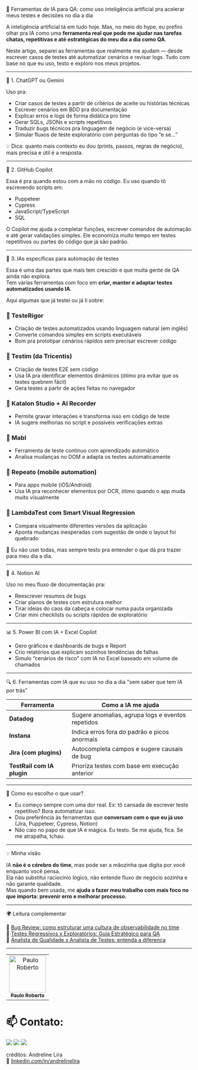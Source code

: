 📘 Ferramentas de IA para QA: como uso inteligência artificial pra acelerar meus testes e decisões no dia a dia

A inteligência artificial tá em tudo hoje. Mas, no meio do hype, eu prefiro olhar pra IA como uma **ferramenta real que pode me ajudar nas tarefas chatas, repetitivas e até estratégicas do meu dia a dia como QA**.

Neste artigo, separei as ferramentas que realmente me ajudam — desde escrever casos de testes até automatizar cenários e revisar logs. Tudo com base no que eu uso, testo e exploro nos meus projetos.

---

🤖 1. ChatGPT ou Gemini

Uso pra:
- Criar casos de testes a partir de critérios de aceite ou histórias técnicas
- Escrever cenários em BDD pra documentação
- Explicar erros e logs de forma didática pro time
- Gerar SQLs, JSONs e scripts repetitivos
- Traduzir bugs técnicos pra linguagem de negócio (e vice-versa)
- Simular fluxos de teste exploratório com perguntas do tipo “e se…”

💡 Dica: quanto mais contexto eu dou (prints, passos, regras de negócio), mais precisa e útil é a resposta.

---

🧠 2. GitHub Copilot

Essa é pra quando estou com a mão no código. Eu uso quando tô escrevendo scripts em:

- Puppeteer
- Cypress
- JavaScript/TypeScript
- SQL

O Copilot me ajuda a completar funções, escrever comandos de automação e até gerar validações simples. Ele economiza muito tempo em testes repetitivos ou partes do código que já são padrão.

---

🧪 3. IAs específicas para automação de testes

Essa é uma das partes que mais tem crescido  e que muita gente de QA ainda não explora.  
Tem várias ferramentas com foco em **criar, manter e adaptar testes automatizados usando IA**.

Aqui algumas que já testei ou já li sobre:

### 🤖 TesteRigor
- Criação de testes automatizados usando linguagem natural (em inglês)
- Converte comandos simples em scripts executáveis
- Bom pra prototipar cenários rápidos sem precisar escrever código

### 🤖 Testim (da Tricentis)
- Criação de testes E2E sem código
- Usa IA pra identificar elementos dinâmicos (ótimo pra evitar que os testes quebrem fácil)
- Gera testes a partir de ações feitas no navegador

### 🤖 Katalon Studio + AI Recorder
- Permite gravar interações e transforma isso em código de teste
- IA sugere melhorias no script e possíveis verificações extras

### 🤖 Mabl
- Ferramenta de teste contínuo com aprendizado automático
- Analisa mudanças no DOM e adapta os testes automaticamente

### 🤖 Repeato (mobile automation)
- Para apps mobile (iOS/Android)
- Usa IA pra reconhecer elementos por OCR, ótimo quando o app muda muito visualmente

### 🤖 LambdaTest com Smart Visual Regression
- Compara visualmente diferentes versões da aplicação
- Aponta mudanças inesperadas com sugestão de onde o layout foi quebrado

💬 Eu não usei todas, mas sempre testo pra entender o que dá pra trazer para meu dia a dia.

---

📄 4. Notion AI

Uso no meu fluxo de documentação pra:
- Reescrever resumos de bugs
- Criar planos de testes com estrutura melhor
- Tirar ideias do caos da cabeça e colocar numa pauta organizada
- Criar mini checklists ou scripts rápidos de exploratório

---

📊 5. Power BI com IA + Excel Copilot

- Gero gráficos e dashboards de bugs e Report
- Crio relatórios que explicam sozinhos tendências de falhas
- Simulo “cenários de risco” com IA no Excel baseado em volume de chamados

---

🔍 6. Ferramentas com IA que eu uso no dia a dia "sem saber que tem IA por trás"

| Ferramenta        | Como a IA me ajuda                                 |
|-------------------|----------------------------------------------------|
| **Datadog**       | Sugere anomalias, agrupa logs e eventos repetidos  |
| **Instana**       | Indica erros fora do padrão e picos anormais       |
| **Jira (com plugins)** | Autocompleta campos e sugere causais de bug        |
| **TestRail com IA plugin** | Prioriza testes com base em execução anterior   |

---

🧭 Como eu escolho o que usar?

- Eu começo sempre com uma dor real. Ex: tô cansada de escrever teste repetitivo? Bora automatizar isso.
- Dou preferência às ferramentas que **conversam com o que eu já uso** (Jira, Puppeteer, Cypress, Notion)
- Não caio no papo de que IA é mágica. Eu testo. Se me ajuda, fica. Se me atrapalha, tchau.

---

💡 Minha visão

IA **não é o cérebro do time**, mas pode ser a mãozinha que digita por você enquanto você pensa.  
Ela não substitui raciocínio lógico, não entende fluxo de negócio sozinha e não garante qualidade.  
Mas quando bem usada, me **ajuda a fazer meu trabalho com mais foco no que importa: prevenir erro e melhorar processo.**

---

🌍 Leitura complementar

🔗 [Bug Review: como estruturar uma cultura de observabilidade no time](https://github.com/andreline/bug-review/tree/main)  
🔗 [Testes Regressivos x Exploratórios: Guia Estratégico para QA](https://github.com/andreline/regressivo-vs-exploratorio/tree/main)  
🔗 [Analista de Qualidade x Analista de Testes: entenda a diferença](https://github.com/andreline/qa-vs-teste/tree/main)

---
 <table>
  <tr>
    <td align="center">
      <a href="https://github.com/paulinrs">
        <img src="https://avatars.githubusercontent.com/u/104467309?v=4" width="100px;" alt="Paulo Roberto"/>
        <br />
        <sub>
          <b>Paulo Roberto</b>
        </sub>
       </a>
       <br />
    </td>
  </tr>
</table>
 
 # 📫 Contato:
  <a href="https://www.instagram.com/paulinnrs/" target="_blank"><img src="https://img.shields.io/badge/-Instagram-%23E4405F?style=for-the-badge&logo=instagram&logoColor=white" target="_blank"></a>
  <a href = "mailto:paulinn.rs@gmail.com"><img src="https://img.shields.io/badge/-Gmail-%23333?style=for-the-badge&logo=gmail&logoColor=white" target="_blank"></a>
  <a href="https://www.linkedin.com/in/paulinnrs/" target="_blank"><img src="https://img.shields.io/badge/-LinkedIn-%230077B5?style=for-the-badge&logo=linkedin&logoColor=white" target="_blank"></a>
   


créditos: Andreline Lira  
🔗 [linkedin.com/in/andrelinelira](https://www.linkedin.com/in/andrelinelira/)

